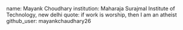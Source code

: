 name: Mayank Choudhary
institution: Maharaja Surajmal Institute of Technology, new delhi
quote: if work is worship, then I am an atheist 
github_user: mayankchaudhary26
